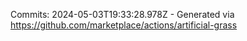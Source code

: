 Commits: 2024-05-03T19:33:28.978Z - Generated via https://github.com/marketplace/actions/artificial-grass
<br>
